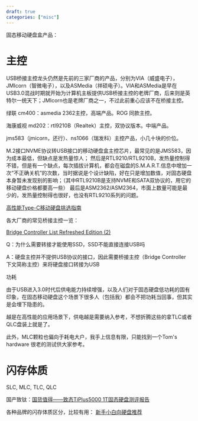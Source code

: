```yaml
---
draft: true
categories: ["misc"]
---
```


固态移动硬盘盒产品：

# 主控

USB桥接主控龙头仍然是先前的三家厂商的产品，分别为VIA（威盛电子），JMIcorn（智微电子），以及ASMedia（祥硕电子）。VIA和ASMedia是早在USB3.0混战时期就开始为计算机主板提供USB桥接主控的老牌厂商，后来则是英特尔一统天下；JMIcorn也是老牌厂商之一，不过此前重心应该不在桥接主控。

绿联 cm400：asmedia 2362主控，高端产品。ROG 同款主控。

海康威视 md202：rtl9210B（Realtek）主控，双协议版本。中端产品。

jms583（jmicorn，还行）、ns1066（瑞发科）主控产品，小几十块的价位。

M.2接口NVME协议转USB接口的移动硬盘盒主控芯片，最常见的是JMS583，因为成本最低，但缺点是发热量惊人； 然后是RTL9210/RTL9210B，发热量控制得不错，但是有一个缺点，每次插拔计算机，都会在磁盘的S.M.A.R.T.信息中增加一次“不正确关机”的次数，当时据说是个设计缺陷，好在只是增加数值，对固态硬盘本身暂未发现别的影响；（其中RTL9210B是支持NVME和SATA双协议的，用它的移动硬盘价格都要高一些） 最后是ASM2362/ASM2364，市面上数量可能是最少的，发热量控制得也很好，也没有RTL9210系列的问题。

[高性能Type-C移动硬盘挑选指南](https://zhuanlan.zhihu.com/p/58257546?utm_id=0)

各大厂商的常见桥接主控一览：

[Bridge Controller List Refreshed Edition (2)](https://docs.qq.com/sheet/DWk5FUHdraHJMcU9J?tab=BB08J2)

Q：为什么需要转接才能使用SSD，SSD不能直接连接USB吗

A：硬盘主控并不提供USB协议的接口，因此需要桥接主控（Bridge Controller 下文简称主控）来将硬盘接口转接为USB

功耗

由于USB进入3.0时代后供电能力持续增强，以及人们对于固态硬盘低功耗的固有印象，在固态移动硬盘这个场景下很多人（包括我）都会不把功耗当回事，但其实是会埋下隐患的。

越是在高性能的应用场景下，供电越是需要纳入参考，不想折腾这些的拿TLC或者QLC盘装上就是了。

此外，MLC颗粒也偏向于耗电大户，我手上信息有限，只能找到一个Tom's hardware 很老的测试供大家参考。

# 闪存体质

SLC, MLC, TLC, QLC

国产致钛：[国货值得——致态TiPlus5000 1T固态硬盘测评报告](https://zhuanlan.zhihu.com/p/558497855)

各种品牌的闪存体质区分，比较有用： [新手小白向硬盘推荐](https://zhuanlan.zhihu.com/p/116458304)
